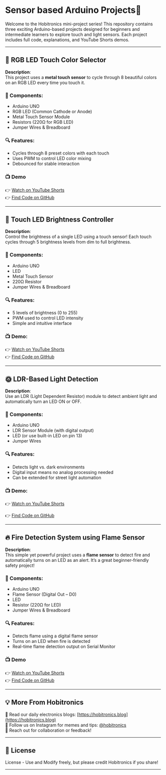 # Sensor based Arduino Projects🚀

Welcome to the Hobitronics mini-project series! This repository contains three exciting Arduino-based projects designed for beginners and intermediate learners to explore touch and light sensors. Each project includes full code, explanations, and YouTube Shorts demos.

---

## 📱 RGB LED Touch Color Selector

**Description**:  
This project uses a **metal touch sensor** to cycle through 8 beautiful colors on an RGB LED every time you touch it.

### 🔧 Components:
- Arduino UNO
- RGB LED (Common Cathode or Anode)
- Metal Touch Sensor Module
- Resistors (220Ω for RGB LED)
- Jumper Wires & Breadboard

### 🔍 Features:
- Cycles through 8 preset colors with each touch
- Uses PWM to control LED color mixing
- Debounced for stable interaction

### 📺 Demo  
👉 [Watch on YouTube Shorts](https://www.youtube.com/shorts/Mut5cESZYx8)  
👉 [Find Code on GitHub](https://github.com/Hobitronics/sensor-based-arduino-projects/blob/main/code/touch_sensor_rgb_module.ino)

---
## 🌟 Touch LED Brightness Controller

**Description**:  
Control the brightness of a single LED using a touch sensor! Each touch cycles through 5 brightness levels from dim to full brightness.

### 🔧 Components:
- Arduino UNO
- LED
- Metal Touch Sensor
- 220Ω Resistor
- Jumper Wires & Breadboard

### 🔍 Features:
- 5 levels of brightness (0 to 255)
- PWM used to control LED intensity
- Simple and intuitive interface

### 📺 Demo:  
👉 [Watch on YouTube Shorts](https://www.youtube.com/shorts/b532Vb7Kuwo)  
👉 [Find Code on GitHub](https://github.com/Hobitronics/sensor-based-arduino-projects/blob/main/code/touch_sensor_brightness.ino)

---
## 🌞 LDR-Based Light Detection

**Description**:  
Use an LDR (Light Dependent Resistor) module to detect ambient light and automatically turn an LED ON or OFF.

### 🔧 Components:
- Arduino UNO
- LDR Sensor Module (with digital output)
- LED (or use built-in LED on pin 13)
- Jumper Wires

### 🔍 Features:
- Detects light vs. dark environments
- Digital input means no analog processing needed
- Can be extended for street light automation

### 📺 Demo:  
👉 [Watch on YouTube Shorts](https://www.youtube.com/shorts/J1jQQLz1Tbc)

👉 [Find Code on GitHub](https://github.com/Hobitronics/sensor-based-arduino-projects/blob/main/code/ldr_led.ino)

---
## 🔥 Fire Detection System using Flame Sensor

**Description**:  
This simple yet powerful project uses a **flame sensor** to detect fire and automatically turns on an LED as an alert. It’s a great beginner-friendly safety project!

### 🔧 Components:
- Arduino UNO
- Flame Sensor (Digital Out – D0)
- LED
- Resistor (220Ω for LED)
- Jumper Wires & Breadboard

### 🔍 Features:
- Detects flame using a digital flame sensor
- Turns on an LED when fire is detected
- Real-time flame detection output on Serial Monitor

### 📺 Demo  
👉 [Watch on YouTube Shorts](https://www.youtube.com/shorts/6YyKSoz93YA)  
👉 [Find Code on GitHub](https://github.com/Hobitronics/sensor-based-arduino-projects/blob/main/code/fire_detector.ino)

---

## 💡 More From Hobitronics

📘 Read our daily electronics blogs: [https://hobitronics.blog](https://hobitronics.blog)  
🎥 Follow us on Instagram for memes and tips: [@hobitronics](https://instagram.com/hobitronics)  
📩 Reach out for collaboration or feedback!

---

## 📜 License

License - Use and Modify freely, but please credit Hobitronics if you share!

---

